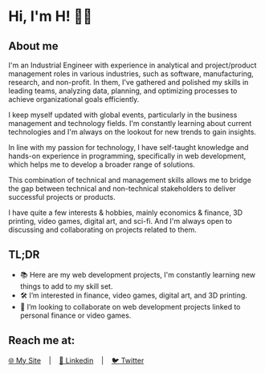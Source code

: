 # Hi, I'm H! 🗿👋

## About me

I'm an Industrial Engineer with experience in analytical and project/product management roles in various industries, such as software, manufacturing, research, and non-profit. In them, I've gathered and polished my skills in leading teams, analyzing data, planning, and optimizing processes to achieve organizational goals efficiently.

I keep myself updated with global events, particularly in the business management and technology fields. I'm constantly learning about current technologies and I'm always on the lookout for new trends to gain insights.

In line with my passion for technology, I have self-taught knowledge and hands-on experience in programming, specifically in web development, which helps me to develop a broader range of solutions.

This combination of technical and management skills allows me to bridge the gap between technical and non-technical stakeholders to deliver successful projects or products.

I have quite a few interests & hobbies, mainly economics & finance, 3D printing, video games, digital art, and sci-fi. And I'm always open to discussing and collaborating on projects related to them.

## TL;DR

- 📚 Here are my web development projects, I'm constantly learning new things to add to my skill set.
- 🛠️ I’m interested in finance, video games, digital art, and 3D printing.
- 🤝 I’m looking to collaborate on web development projects linked to personal finance or video games.

## Reach me at:

[🌐 My Site](https://her.lnd.ar)&nbsp; &nbsp; |&nbsp; &nbsp; [💼 Linkedin](https://www.linkedin.com/in/herlnd/)&nbsp; &nbsp; |&nbsp; &nbsp; [🐦 Twitter](https://twitter.com/herlnd)

<!---
herlnd/herlnd is a ✨ special ✨ repository because its `README.md` (this file) appears on your GitHub profile.
You can click the Preview link to take a look at your changes.
--->
